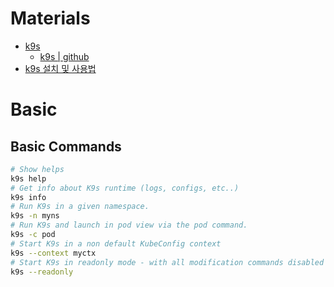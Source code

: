 # Materials

* [k9s](https://k9scli.io/)
  * [k9s | github](https://github.com/derailed/k9s)
* [k9s 설치 및 사용법](https://1minute-before6pm.tistory.com/18)

# Basic

## Basic Commands

```bash
# Show helps
k9s help
# Get info about K9s runtime (logs, configs, etc..)
k9s info
# Run K9s in a given namespace.
k9s -n myns
# Run K9s and launch in pod view via the pod command.
k9s -c pod
# Start K9s in a non default KubeConfig context
k9s --context myctx
# Start K9s in readonly mode - with all modification commands disabled
k9s --readonly
```
